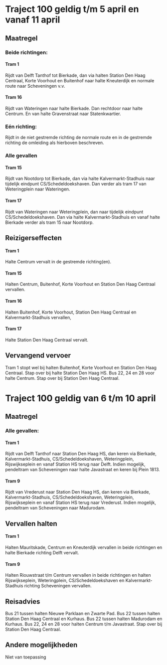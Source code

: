 # Traject 100 geldig t/m 5 april en vanaf 11 april
## Maatregel
### Beide richtingen:

#### Tram 1
Rijdt van Delft Tanthof tot Bierkade, dan via halten Station Den Haag Centraal, Korte Voorhout en Buitenhof naar halte Kneuterdijk en normale route naar Scheveningen v.v.

#### Tram 16
Rijdt van Wateringen naar halte Bierkade. Dan rechtdoor naar halte Centrum. En van halte Gravenstraat naar Statenkwartier.

### Eén richting:
Rijdt in de niet gestremde richting de normale route en in de gestremde richting  de omleiding als hierboven beschreven.

### Alle gevallen

#### Tram 15
Rijdt van Nootdorp tot Bierkade, dan via halte Kalvermarkt-Stadhuis naar tijdelijk eindpunt CS/Schedeldoekshaven. Dan verder als tram 17 van Weteringplein naar Wateringen.

#### Tram 17
Rijdt van Wateringen naar Weteringplein, dan naar tijdelijk eindpunt CS/Schedeldoekshaven. Dan via halte Kalvermarkt-Stadhuis en vanaf halte Bierkade verder als tram 15 naar Nootdorp.

## Reizigerseffecten

#### Tram 1 
Halte Centrum vervalt in de gestremde richting(en).

#### Tram 15 
Halten Centrum, Buitenhof, Korte Voorhout en Station Den Haag Centraal vervallen.

#### Tram 16
Halten Buitenhof, Korte Voorhout, Station Den Haag Centraal en Kalvermarkt-Stadhuis vervallen,

#### Tram 17 
Halte Station Den Haag Centraal vervalt.

## Vervangend vervoer
Tram 1 stopt wel bij halten Buitenhof, Korte Voorhout en Station Den Haag Centraal. Stap over bij halte Station Den Haag HS.
Bus 22, 24 en 28 voor halte Centrum. Stap over bij Station Den Haag Centraal.

# Traject 100 geldig van 6 t/m 10 april 
## Maatregel
### Alle gevallen:

#### Tram 1
Rijdt van Delft Tanthof naar Station Den Haag HS, dan keren via Bierkade, Kalvermarkt-Stadhuis, CS/Schedeldoekshaven, Weteringplein, Rijswijkseplein en vanaf Station HS terug naar Delft.
Indien mogelijk, pendeltram van Scheveningen naar halte Javastraat en keren bij Plein 1813.

#### Tram 9
Rijdt van Vrederust naar Station Den Haag HS, dan keren via Bierkade, Kalvermarkt-Stadhuis, CS/Schedeldoekshaven, Weteringplein, Rijswijkseplein en vanaf Station HS terug naar Vrederust.
Indien mogelijk, pendeltram van Scheveningen naar Madurodam.

## Vervallen halten

#### Tram 1
Halten Mauritskade, Centrum en Kneuterdijk vervallen in beide richtingen en halte Bierkade richting Delft vervalt.

#### Tram 9
Halten Riouwstraat t/m Centrum vervallen in beide richtingen en halten Rijswijkseplein, Weteringplein, CS/Schedeldoekshaven en Kalvermarkt-Stadhuis richting Scheveningen vervallen.

## Reisadvies
Bus 21 tussen halten Nieuwe Parklaan en Zwarte Pad.
Bus 22 tussen halten Station Den Haag Centraal en Kurhaus.
Bus 22 tussen halten Madurodam en Kurhaus.
Bus 22, 24 en 28 voor halten Centrum t/m Javastraat. Stap over bij Station Den Haag Centraal.

## Andere mogelijkheden
Niet van toepassing

